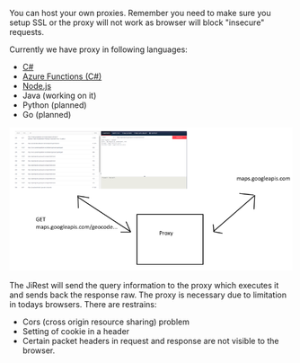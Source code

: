 You can host your own proxies. Remember you need to make sure you setup SSL or the proxy will not work as browser will block "insecure" requests.

Currently we have proxy in following languages:
* [C#](https://github.com/San-Jeevan/jirest-proxy-csharp)
* [Azure Functions (C#)](https://github.com/San-Jeevan/jirest-proxy-azurefunc)
* [Node.js](https://github.com/San-Jeevan/jirest-proxy-node)
* Java (working on it)
* Python (planned)
* Go (planned)


![How the proxy works](https://github.com/San-Jeevan/JiRESTProxies/raw/master/JirestIllustration.png)

The JiRest will send the query information to the proxy which executes it and sends back the response raw.
The proxy is necessary due to limitation in todays browsers. There are restrains:

- Cors (cross origin resource sharing) problem
- Setting of cookie in a header
- Certain packet headers in request and response are not visible to the browser.




